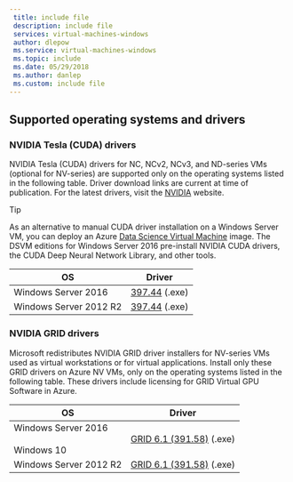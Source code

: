 ```yaml
---
 title: include file
 description: include file
 services: virtual-machines-windows
 author: dlepow
 ms.service: virtual-machines-windows
 ms.topic: include
 ms.date: 05/29/2018
 ms.author: danlep
 ms.custom: include file
---
```


## Supported operating systems and drivers

### NVIDIA Tesla (CUDA) drivers

NVIDIA Tesla (CUDA) drivers for NC, NCv2, NCv3, and ND-series VMs (optional for NV-series) are supported only on the operating systems listed in the following table. Driver download links are current at time of publication. For the latest drivers, visit the [NVIDIA](http://www.nvidia.com/) website.

> [!TIP]
> As an alternative to manual CUDA driver installation on a Windows Server VM, you can deploy an Azure [Data Science Virtual Machine](../articles/machine-learning/data-science-virtual-machine/overview.md) image. The DSVM editions for Windows Server 2016 pre-install NVIDIA CUDA drivers, the CUDA Deep Neural Network Library, and other tools.


| OS | Driver |
| -------- |------------- |
| Windows Server 2016 | [397.44](http://us.download.nvidia.com/Windows/Quadro_Certified/397.44/397.44-tesla-desktop-winserver2016-international.exe) (.exe) |
| Windows Server 2012 R2 | [397.44](http://us.download.nvidia.com/Windows/Quadro_Certified/397.44/397.44-tesla-desktop-winserver2008-2012r2-64bit-international.exe) (.exe) |


### NVIDIA GRID drivers

Microsoft redistributes NVIDIA GRID driver installers for NV-series VMs used as virtual workstations or for virtual applications. Install only these GRID drivers on Azure NV VMs, only on the operating systems listed in the following table. These drivers include licensing for GRID Virtual GPU Software in Azure.

| OS | Driver |
| -------- |------------- |
| Windows Server 2016<br/><br/>Windows 10 | [GRID 6.1 (391.58)](https://go.microsoft.com/fwlink/?linkid=836843) (.exe) |
| Windows Server 2012 R2 | [GRID 6.1 (391.58)](https://go.microsoft.com/fwlink/?linkid=836844) (.exe)  |